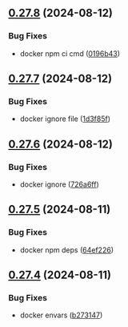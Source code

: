 ## [0.27.8](https://github.com/EddieHubCommunity/HealthCheck/compare/v0.27.7...v0.27.8) (2024-08-12)


### Bug Fixes

* docker npm ci cmd ([0196b43](https://github.com/EddieHubCommunity/HealthCheck/commit/0196b4358db9cf25e48e1b83f6d511d4291fc665))



## [0.27.7](https://github.com/EddieHubCommunity/HealthCheck/compare/v0.27.6...v0.27.7) (2024-08-12)


### Bug Fixes

* docker ignore file ([1d3f85f](https://github.com/EddieHubCommunity/HealthCheck/commit/1d3f85fc9a0873b73e44e7f11b9b3f467aedc2f3))



## [0.27.6](https://github.com/EddieHubCommunity/HealthCheck/compare/v0.27.5...v0.27.6) (2024-08-12)


### Bug Fixes

* docker ignore ([726a6ff](https://github.com/EddieHubCommunity/HealthCheck/commit/726a6ff0ab02ea4495d11d73c13b543df67c088c))



## [0.27.5](https://github.com/EddieHubCommunity/HealthCheck/compare/v0.27.4...v0.27.5) (2024-08-11)


### Bug Fixes

* docker npm deps ([64ef226](https://github.com/EddieHubCommunity/HealthCheck/commit/64ef226eb375468a458531faaa2a4669b7e77fd0))



## [0.27.4](https://github.com/EddieHubCommunity/HealthCheck/compare/v0.27.3...v0.27.4) (2024-08-11)


### Bug Fixes

* docker envars ([b273147](https://github.com/EddieHubCommunity/HealthCheck/commit/b273147ab2b740eaf53537cfcb3c16df29de8edb))



